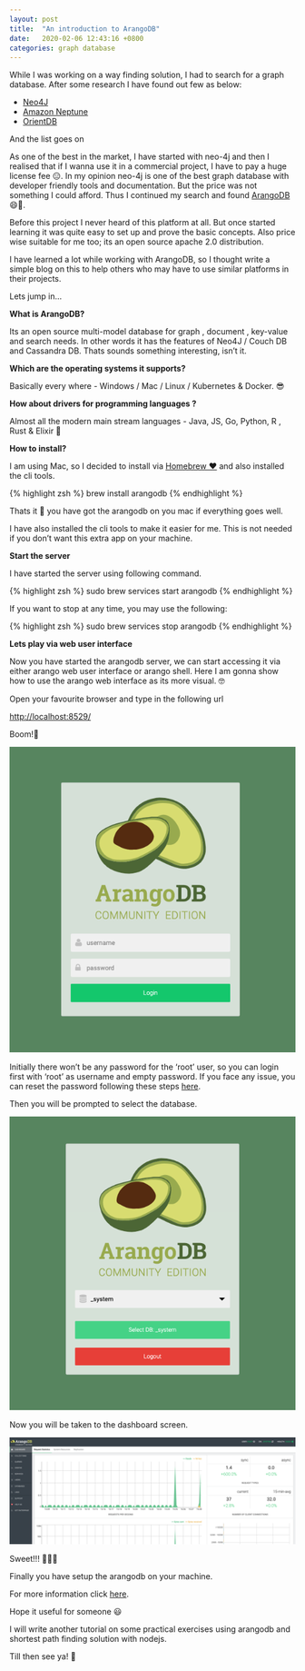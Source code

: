 ```yaml
---
layout: post
title:  "An introduction to ArangoDB"
date:   2020-02-06 12:43:16 +0800
categories: graph database
---
```


While I was working on a way finding solution, I had to search for a graph database. After some research I have found out few as below:

* [Neo4J](https://neo4j.com/)
* [Amazon Neptune](https://aws.amazon.com/blogs/aws/amazon-neptune-a-fully-managed-graph-database-service/)
* [OrientDB](https://orientdb.com/)

And the list goes on

As one of the best in the market, I have started with neo-4j and then I realised that if I wanna use it in a commercial project, I have to pay a huge license fee 😑. In my opinion neo-4j is one of the best graph database with developer friendly tools and documentation. But the price was not something I could afford. Thus I continued my search and found [ArangoDB](https://www.arangodb.com/) 😄🕺.

Before this project I never heard of this platform at all. But once started learning it was quite easy to set up and prove the basic concepts. Also price wise suitable for me too; its an open source apache 2.0 distribution.

I have learned a lot while working with ArangoDB, so I thought write a simple blog on this to help others who may have to use similar platforms in their projects.

Lets jump in…

**What is ArangoDB?**

Its an open source multi-model database for graph , document , key-value and search needs. In other words it has the features of Neo4J / Couch DB and Cassandra DB. Thats sounds something interesting, isn’t it.

**Which are the operating systems it supports?**

Basically every where - Windows / Mac / Linux / Kubernetes & Docker. 😎

**How about drivers for programming languages ?**

Almost all the modern main stream languages - Java, JS, Go, Python, R , Rust & Elixir 🤠

**How to install?**

I am using Mac, so I decided to install via [Homebrew ❤️](https://brew.sh/) and also installed the cli tools.

{% highlight zsh %}
	brew install arangodb
{% endhighlight %}

Thats it 🤩 you have got the arangodb on you mac if everything goes well.

I have also installed the cli tools to make it easier for me. This is not needed if you don’t want this extra app on your machine.

**Start the server**

I have started the server using following command.

{% highlight zsh %}
	sudo brew services start arangodb
{% endhighlight %}

If you want to stop at any time, you may use the following:

{% highlight zsh %}
	sudo brew services stop arangodb
{% endhighlight %}

**Lets play via web user interface**

Now you have started the arangodb server, we can start accessing it via either arango web user interface or arango shell. Here I am gonna show how to use the arango web interface as its more visual. 🤓

Open your favourite browser and type in the following url

[http://localhost:8529/](http://localhost:8529/)

Boom!🤘

![Web interface landing screen](/assets/arango_db_post_1.png)

Initially there won’t be any password for the ‘root’ user, so you can login first with ‘root’ as username and empty password. If you face any issue, you can reset the password following these steps [here](https://www.arangodb.com/docs/stable/security-change-root-password.html).

Then you will be prompted to select the database.

![Select database screen](/assets/arango_db_post_2.png)

Now you will be taken to the dashboard screen.

![Dashboard](/assets/arango_db_post_3.png)

Sweet!!! 💪💪💪

Finally you have setup the arangodb on your machine.

For more information click [here](https://www.arangodb.com/arangodb-training-center/first-day/).

Hope it useful for someone 😃

I will write another tutorial on some practical exercises using arangodb and shortest path finding solution with nodejs.

Till then see ya! 🤘



